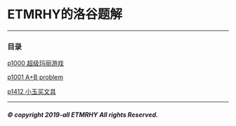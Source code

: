 # ETMRHY的洛谷题解
------------------
### 目录

 [p1000 超级玛丽游戏](./新手村/p1000.md "超级玛丽游戏")
 
 [p1001 A+B problem](./新手村/p1001.md "A+B problem")
 
 [p1412 小玉买文具](./新手村/p1412.md "小玉买文具")
 
-------------------
##### ©  copyright  2019-all  ETMRHY  All rights Reserved.
